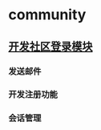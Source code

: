 # community

## [开发社区登录模块](https://github.com/Sumsol/community/blob/master/notes/%E5%BC%80%E5%8F%91%E7%A4%BE%E5%8C%BA%E7%99%BB%E5%BD%95%E6%A8%A1%E5%9D%97.md)

### 发送邮件

### 开发注册功能

### 会话管理
